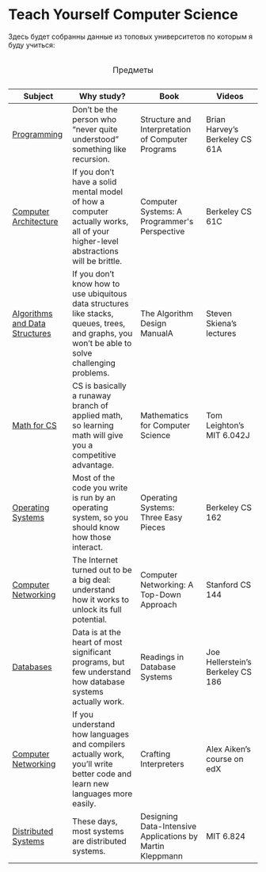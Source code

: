 # Teach Yourself Computer Science

Здесь будет собранны данные из топовых университетов по которым я буду учиться:

<table>
  <caption>
    <p>Предметы</p>
  </caption>
  <thead>
    <tr><th>Subject</th><th>Why study?</th><th>Book</th><th>Videos</th></th></tr>
  </thead>
  <tbody>
    <tr><td><a href="https://teachyourselfcs.com/#programming">Programming</a></td><td>Don’t be the person who “never quite understood” something like recursion.</td><td>Structure and Interpretation of Computer Programs</td><td>Brian Harvey’s Berkeley CS 61A</td></tr>
    <tr><td><a href="https://teachyourselfcs.com/#architecture">Computer Architecture</a></td><td>If you don’t have a solid mental model of how a computer actually works, all of your higher-level abstractions will be brittle.</td><td>Computer Systems: A Programmer's Perspective</td><td>Berkeley CS 61C</td></tr>
    <tr><td><a href="https://teachyourselfcs.com/#algorithms">Algorithms and Data Structures</a></td><td>If you don’t know how to use ubiquitous data structures like stacks, queues, trees, and graphs, you won’t be able to solve challenging problems.</td><td>The Algorithm Design ManualA</td><td>Steven Skiena’s lectures</td></tr>
    <tr><td><a href="https://teachyourselfcs.com/#math">Math for CS</a></td><td>CS is basically a runaway branch of applied math, so learning math will give you a competitive advantage.</td><td>Mathematics for Computer Science</td><td>Tom Leighton’s MIT 6.042J</td></tr>
    <tr><td><a href="https://teachyourselfcs.com/#operating-systems">Operating Systems</a></td><td>Most of the code you write is run by an operating system, so you should know how those interact.</td><td>Operating Systems: Three Easy Pieces</td><td>Berkeley CS 162</td></tr>
    <tr><td><a href="https://teachyourselfcs.com/#networking">Computer Networking</a></td><td>The Internet turned out to be a big deal: understand how it works to unlock its full potential.</td><td>Computer Networking: A Top-Down Approach</td><td>Stanford CS 144</td></tr>
    <tr><td><a href="https://teachyourselfcs.com/#databases">Databases</a></td><td>Data is at the heart of most significant programs, but few understand how database systems actually work.</td><td>Readings in Database Systems</td><td>Joe Hellerstein’s Berkeley CS 186</td></tr>
    <tr><td><a href="https://teachyourselfcs.com/#languages">Computer Networking</a></td><td>If you understand how languages and compilers actually work, you’ll write better code and learn new languages more easily.</td><td>Crafting Interpreters</td><td>Alex Aiken’s course on edX</td></tr>
    <tr><td><a href="https://teachyourselfcs.com/#distributed-systems">Distributed Systems</a></td><td>These days, most systems are distributed systems.</td><td>Designing Data-Intensive Applications by Martin Kleppmann</td><td>MIT 6.824</td></tr>
  </tbody>
</table>
